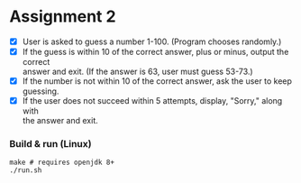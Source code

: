 # Assignment 2

- [x] User is asked to guess a number 1-100. (Program chooses randomly.)
- [x] If the guess is within 10 of the correct answer, plus or minus, output the correct  
      answer and exit. (If the answer is 63, user must guess 53-73.)
- [x] If the number is not within 10 of the correct answer, ask the user to keep guessing.
- [x] If the user does not succeed within 5 attempts, display, "Sorry," along with  
      the answer and exit.

### Build & run (Linux)
```
make # requires openjdk 8+
./run.sh
```
